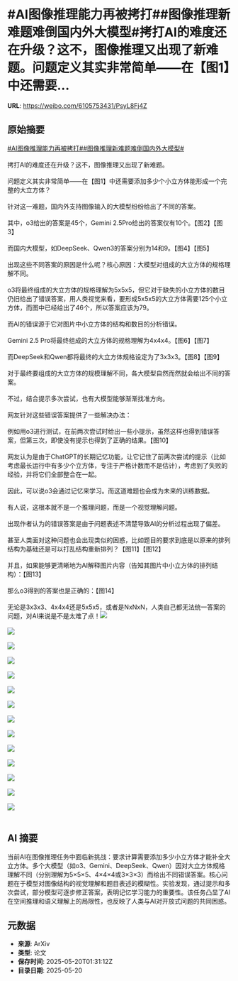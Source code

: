 # #AI图像推理能力再被拷打##图像推理新难题难倒国内外大模型#拷打AI的难度还在升级？这不，图像推理又出现了新难题。问题定义其实非常简单——在【图1】中还需要...

**URL**: https://weibo.com/6105753431/PsyL8Fj4Z

## 原始摘要

<a href="https://m.weibo.cn/search?containerid=231522type%3D1%26t%3D10%26q%3D%23AI%E5%9B%BE%E5%83%8F%E6%8E%A8%E7%90%86%E8%83%BD%E5%8A%9B%E5%86%8D%E8%A2%AB%E6%8B%B7%E6%89%93%23&amp;extparam=%23AI%E5%9B%BE%E5%83%8F%E6%8E%A8%E7%90%86%E8%83%BD%E5%8A%9B%E5%86%8D%E8%A2%AB%E6%8B%B7%E6%89%93%23" data-hide=""><span class="surl-text">#AI图像推理能力再被拷打#</span></a><a href="https://m.weibo.cn/search?containerid=231522type%3D1%26t%3D10%26q%3D%23%E5%9B%BE%E5%83%8F%E6%8E%A8%E7%90%86%E6%96%B0%E9%9A%BE%E9%A2%98%E9%9A%BE%E5%80%92%E5%9B%BD%E5%86%85%E5%A4%96%E5%A4%A7%E6%A8%A1%E5%9E%8B%23&amp;extparam=%23%E5%9B%BE%E5%83%8F%E6%8E%A8%E7%90%86%E6%96%B0%E9%9A%BE%E9%A2%98%E9%9A%BE%E5%80%92%E5%9B%BD%E5%86%85%E5%A4%96%E5%A4%A7%E6%A8%A1%E5%9E%8B%23" data-hide=""><span class="surl-text">#图像推理新难题难倒国内外大模型#</span></a><br><br>拷打AI的难度还在升级？这不，图像推理又出现了新难题。<br><br>问题定义其实非常简单——在【图1】中还需要添加多少个小立方体能形成一个完整的大立方体？<br><br>针对这一难题，国内外支持图像输入的大模型纷纷给出了不同的答案。<br><br>其中，o3给出的答案是45个，Gemini 2.5Pro给出的答案仅有10个。【图2】【图3】<br><br>而国内大模型，如DeepSeek、Qwen3的答案分别为14和9。【图4】【图5】<br><br>出现这些不同答案的原因是什么呢？核心原因：大模型对组成的大立方体的规格理解不同。<br><br>o3将最终组成的大立方体的规格理解为5x5x5，但它对于缺失的小立方体的数目仍旧给出了错误答案，用人类视觉来看，要形成5x5x5的大立方体需要125个小立方体，而图中已经给出了46个，所以答案应该为79。<br><br>而AI的错误源于它对图片中小立方体的结构和数目的分析错误。<br><br>Gemini 2.5 Pro将最终组成的大立方体的规格理解为4x4x4。【图6】【图7】<br><br>而DeepSeek和Qwen都将最终的大立方体规格设定为了3x3x3。【图8】【图9】<br><br>对于最终要组成的大立方体的规模理解不同，各大模型自然而然就会给出不同的答案。<br><br>不过，结合提示多次尝试，也有大模型能够渐渐找准方向。<br><br>网友针对这些错误答案提供了一些解决办法：<br><br>例如用o3进行测试，在前两次尝试时给出一些小提示，虽然这样也得到错误答案，但第三次，即使没有提示也得到了正确的结果。【图10】<br><br>网友认为是由于ChatGPT的长期记忆功能，让它记住了前两次尝试的提示（比如考虑最长运行中有多少个立方体，专注于严格计数而不是估计），考虑到了失败的经验，并将它们全部整合在一起。<br><br>因此，可以说o3会通过记忆来学习。而这道难题也会成为未来的训练数据。<br><br>有人说，这根本就不是一个推理问题，而是一个视觉理解问题。<br><br>出现作者认为的错误答案是由于问题表述不清楚导致AI的分析过程出现了偏差。<br><br>甚至人类面对这种问题也会出现类似的困惑，比如题目的要求到底是以原来的排列结构为基础还是可以打乱结构重新排列？【图11】【图12】<br><br>并且，如果能够更清晰地为AI解释图片内容（告知其图片中小立方体的排列结构）：【图13】<br><br>那么o3得到的答案也是正确的：【图14】<br><br>无论是3x3x3、4x4x4还是5x5x5，或者是NxNxN，人类自己都无法统一答案的问题，对AI来说是不是太难了点！<img style="" src="https://tvax1.sinaimg.cn/large/006Fd7o3gy1i1kxi6rdilj30hs0gi7am.jpg" referrerpolicy="no-referrer"><br><br><img style="" src="https://tvax3.sinaimg.cn/large/006Fd7o3gy1i1kxi8sxtpj30zk0tt45x.jpg" referrerpolicy="no-referrer"><br><br><img style="" src="https://tvax2.sinaimg.cn/large/006Fd7o3gy1i1kxia1fibj316v074ab7.jpg" referrerpolicy="no-referrer"><br><br><img style="" src="https://tvax4.sinaimg.cn/large/006Fd7o3gy1i1kxic3abbj30zk0dgdib.jpg" referrerpolicy="no-referrer"><br><br><img style="" src="https://tvax1.sinaimg.cn/large/006Fd7o3gy1i1kxidwtaaj30zk0f541j.jpg" referrerpolicy="no-referrer"><br><br><img style="" src="https://tvax1.sinaimg.cn/large/006Fd7o3gy1i1kxigb8zhj30zk0tt45x.jpg" referrerpolicy="no-referrer"><br><br><img style="" src="https://tvax2.sinaimg.cn/large/006Fd7o3gy1i1kxiidt3nj30zk0cqjua.jpg" referrerpolicy="no-referrer"><br><br><img style="" src="https://tvax3.sinaimg.cn/large/006Fd7o3gy1i1kxikqmytj30zk0grq78.jpg" referrerpolicy="no-referrer"><br><br><img style="" src="https://tvax3.sinaimg.cn/large/006Fd7o3gy1i1kxim1vt0j310y0740uk.jpg" referrerpolicy="no-referrer"><br><br><img style="" src="https://tvax3.sinaimg.cn/large/006Fd7o3gy1i1kxinzrt3j30hs0kwn0l.jpg" referrerpolicy="no-referrer"><br><br><img style="" src="https://tvax1.sinaimg.cn/large/006Fd7o3gy1i1kxism5udj30zk0fnwol.jpg" referrerpolicy="no-referrer"><br><br><img style="" src="https://tvax3.sinaimg.cn/large/006Fd7o3gy1i1kxiufvesj30zk0g5n4n.jpg" referrerpolicy="no-referrer"><br><br><img style="" src="https://tvax4.sinaimg.cn/large/006Fd7o3gy1i1kxiw5a26j30pq0pun0r.jpg" referrerpolicy="no-referrer"><br><br><img style="" src="https://tvax4.sinaimg.cn/large/006Fd7o3gy1i1kxixwqybj30zk0iotax.jpg" referrerpolicy="no-referrer"><br><br>

## AI 摘要

当前AI在图像推理任务中面临新挑战：要求计算需要添加多少小立方体才能补全大立方体。多个大模型（如o3、Gemini、DeepSeek、Qwen）因对大立方体规格理解不同（分别理解为5×5×5、4×4×4或3×3×3）而给出不同错误答案。核心问题在于模型对图像结构的视觉理解和题目表述的模糊性。实验发现，通过提示和多次尝试，部分模型可逐步修正答案，表明记忆学习能力的重要性。该任务凸显了AI在空间推理和语义理解上的局限性，也反映了人类与AI对开放式问题的共同困惑。

## 元数据

- **来源**: ArXiv
- **类型**: 论文
- **保存时间**: 2025-05-20T01:31:12Z
- **目录日期**: 2025-05-20
